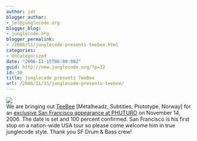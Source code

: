 ```yaml
---
author: jet
blogger_author:
- jet@junglecode.org
blogger_blog:
- junglecode.org
blogger_permalink:
- /2006/11/junglecode-presents-teebee.html
categories:
- Uncategorized
date: "2006-11-15T06:00:00Z"
guid: http://new.junglecode.org/?p=32
id: 38
title: junglecode presents TeeBee
url: /2006/11/15/junglecode-presents-teebee/
---
```


[![](https://www.junglecode.com/images/blog/teebee_web_thumb.jpg)](http://groundscore.net/board/viewtopic.php?t=26061)  
We are bringing out [TeeBee](http://www.myspace.com/24479232) \[Metalheadz, Subtitles, Prototype, Norway\] for an [exclusive San Francisco appearance at PHUTURO](http://groundscore.net/board/viewtopic.php?t=26061) on November 14, 2006. The date is set and 100 percent confirmed. San Francisco is his first stop on a nation-wide USA tour so please come welcome him in true junglecode style. Thank you SF Drum & Bass crew!